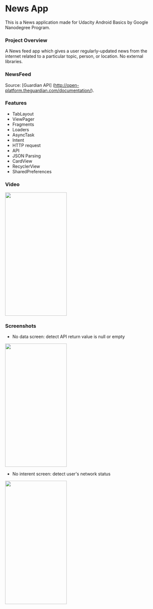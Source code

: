 # News App

This is a News application made for Udacity Android Basics by Google Nanodegree Program.

### Project Overview

A News feed app which gives a user regularly-updated news from the internet related to a particular topic, 
person, or location.
No external libraries.

### NewsFeed 

Source: [Guardian API] (http://open-platform.theguardian.com/documentation/). 

### Features

* TabLayout
* ViewPager
* Fragments
* Loaders
* AsyncTask
* Intent
* HTTP request
* API
* JSON Parsing
* CardView
* RecyclerView
* SharedPreferences

### Video

<img src="https://user-images.githubusercontent.com/76967954/113293742-7061cd80-92f6-11eb-8e1d-ed1d858bab8b.gif" width="200" height="400">


### Screenshots

* No data screen: detect API return value is null or empty
<img src="https://user-images.githubusercontent.com/76967954/111914256-958e4a80-8a71-11eb-81ed-6026e84f380f.jpeg" width="200" height="400">

* No interent screen:  detect user's network status
<img src="https://user-images.githubusercontent.com/76967954/111914260-98893b00-8a71-11eb-8114-04356e43a8dc.jpeg" width="200" height="400">


